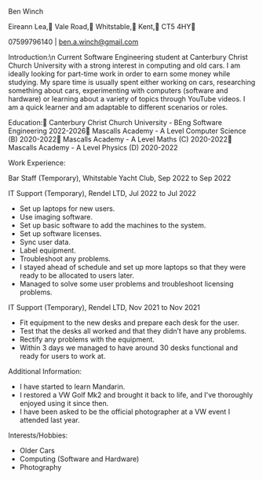 Ben Winch

Eireann Lea,
Vale Road,
Whitstable,
Kent,
CT5 4HY

07599796140 | ben.a.winch@gmail.com

Introduction:\n
Current Software Engineering student at Canterbury Christ Church University with a strong interest in computing and old cars. I am ideally looking for part-time work in order to earn some money while studying. My spare time is usually spent either working on cars, researching something about cars, experimenting with computers (software and hardware) or learning about a variety of topics through YouTube videos. I am a quick learner and am adaptable to different scenarios or roles.

Education:
Canterbury Christ Church University - BEng Software Engineering 2022-2026
Mascalls Academy - A Level Computer Science (B) 2020-2022
Mascalls Academy - A Level Maths (C) 2020-2022
Mascalls Academy - A Level Physics (D) 2020-2022

Work Experience:

Bar Staff (Temporary), Whitstable Yacht Club, Sep 2022 to Sep 2022

IT Support (Temporary), Rendel LTD, Jul 2022 to Jul 2022
* Set up laptops for new users.
* Use imaging software.
* Set up basic software to add the machines to the system.
* Set up software licenses.
* Sync user data.
* Label equipment.
* Troubleshoot any problems.
* I stayed ahead of schedule and set up more laptops so that they were ready to be allocated to users later.
* Managed to solve some user problems and troubleshoot licensing problems.

IT Support (Temporary), Rendel LTD, Nov 2021 to Nov 2021
* Fit equipment to the new desks and prepare each desk for the user.
* Test that the desks all worked and that they didn’t have any problems.
* Rectify any problems with the equipment.
* Within 3 days we managed to have around 30 desks functional and ready for users to work at.

Additional Information:

* I have started to learn Mandarin.
* I restored a VW Golf Mk2 and brought it back to life, and I've thoroughly enjoyed using it since then.
* I have been asked to be the official photographer at a VW event I attended last year.

Interests/Hobbies:

* Older Cars
* Computing (Software and Hardware)
* Photography

